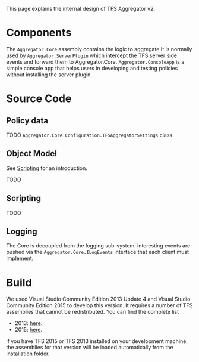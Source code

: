 This page explains the internal design of TFS Aggregator v2.


# Components

The `Aggregator.Core` assembly contains the logic to aggregate 
It is normally used by `Aggregator.ServerPlugin` which intercept the TFS server side events and forward them to Aggregator.Core.
`Aggregator.ConsoleApp` is a simple console app that helps users in developing and testing policies without installing the server plugin.

# Source Code

## Policy data

TODO
`Aggregator.Core.Configuration.TFSAggregatorSettings` class

## Object Model
See [Scripting](Scripting.md) for an introduction.

TODO

## Scripting

TODO

## Logging

The Core is decoupled from the logging sub-system: interesting events are pushed via the `Aggregator.Core.ILogEvents` interface that each client must implement.

# Build
We used Visual Studio Community Edition 2013 Update 4 and Visual Studio Community Edition 2015 to develop this version.
It requires a number of TFS assemblies that cannot be redistributed. You can find the complete list 

 - 2013: [here](../References/2013/PLACEHOLDER.txt).
 - 2015: [here](../References/2015/PLACEHOLDER.txt).

if you have TFS 2015 or TFS 2013 installed on your development machine, the assemblies for that version will be loaded automatically from the installation folder.
